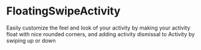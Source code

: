 # FloatingSwipeActivity
Easily customize the feel and look of your activity by making your activity float with nice rounded corners, and adding activity dismissal to  Activity by swiping up or down

